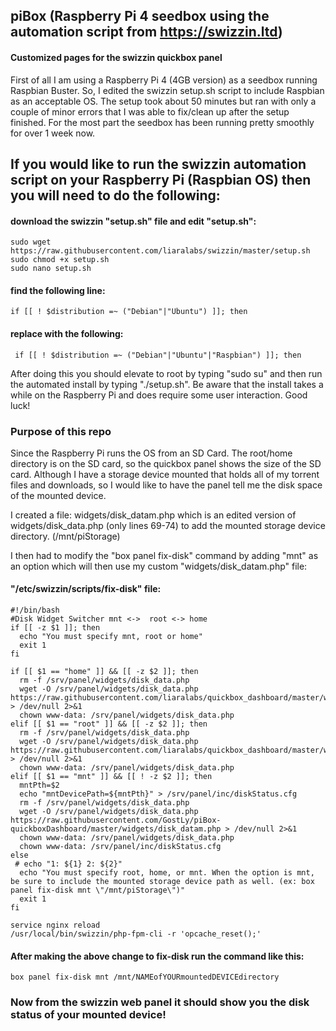 ## piBox (Raspberry Pi 4 seedbox using the automation script from https://swizzin.ltd)

#### Customized pages for the swizzin quickbox panel

First of all I am using a Raspberry Pi 4 (4GB version) as a seedbox running Raspbian Buster. So, I edited the swizzin setup.sh script to include Raspbian as an acceptable OS. The setup took about 50 minutes but ran with only a couple of minor errors that I was able to fix/clean up after the setup finished. For the most part the seedbox has been running pretty smoothly for over 1 week now.

## If you would like to run the swizzin automation script on your Raspberry Pi (Raspbian OS) then you will need to do the following:
#### download the swizzin "setup.sh" file and edit "setup.sh":
```
sudo wget https://raw.githubusercontent.com/liaralabs/swizzin/master/setup.sh
sudo chmod +x setup.sh
sudo nano setup.sh
```
#### find the following line:
```
if [[ ! $distribution =~ ("Debian"|"Ubuntu") ]]; then
```
#### replace with the following:
```
 if [[ ! $distribution =~ ("Debian"|"Ubuntu"|"Raspbian") ]]; then
```

After doing this you should elevate to root by typing "sudo su" and then run the automated install by typing "./setup.sh". Be aware that the install takes a while on the Raspberry Pi and does require some user interaction. Good luck!

### Purpose of this repo

Since the Raspberry Pi runs the OS from an SD Card. The root/home directory is on the SD card, so the quickbox panel shows the size of the SD card. Although I have a storage device mounted that holds all of my torrent files and downloads, so I would like to have the panel tell me the disk space of the mounted device. 

I created a file: widgets/disk_datam.php which is an edited version of widgets/disk_data.php (only lines 69-74) to add the mounted storage device directory. (/mnt/piStorage)

I then had to modify the "box panel fix-disk" command by adding "mnt" as an option which will then use my custom "widgets/disk_datam.php" file:

#### "/etc/swizzin/scripts/fix-disk" file:
```
#!/bin/bash
#Disk Widget Switcher mnt <->  root <-> home
if [[ -z $1 ]]; then
  echo "You must specify mnt, root or home"
  exit 1
fi

if [[ $1 == "home" ]] && [[ -z $2 ]]; then
  rm -f /srv/panel/widgets/disk_data.php
  wget -O /srv/panel/widgets/disk_data.php https://raw.githubusercontent.com/liaralabs/quickbox_dashboard/master/widgets/disk_datah.php > /dev/null 2>&1
  chown www-data: /srv/panel/widgets/disk_data.php
elif [[ $1 == "root" ]] && [[ -z $2 ]]; then
  rm -f /srv/panel/widgets/disk_data.php
  wget -O /srv/panel/widgets/disk_data.php https://raw.githubusercontent.com/liaralabs/quickbox_dashboard/master/widgets/disk_data.php > /dev/null 2>&1
  chown www-data: /srv/panel/widgets/disk_data.php
elif [[ $1 == "mnt" ]] && [[ ! -z $2 ]]; then
  mntPth=$2
  echo "mntDevicePath=${mntPth}" > /srv/panel/inc/diskStatus.cfg
  rm -f /srv/panel/widgets/disk_data.php
  wget -O /srv/panel/widgets/disk_data.php https://raw.githubusercontent.com/GostLy/piBox-quickboxDashboard/master/widgets/disk_datam.php > /dev/null 2>&1
  chown www-data: /srv/panel/widgets/disk_data.php
  chown www-data: /srv/panel/inc/diskStatus.cfg
else
 # echo "1: ${1} 2: ${2}"
  echo "You must specify root, home, or mnt. When the option is mnt, be sure to include the mounted storage device path as well. (ex: box panel fix-disk mnt \"/mnt/piStorage\")"
  exit 1
fi

service nginx reload
/usr/local/bin/swizzin/php-fpm-cli -r 'opcache_reset();'
```

#### After making the above change to fix-disk run the command like this:
```
box panel fix-disk mnt /mnt/NAMEofYOURmountedDEVICEdirectory
```

### Now from the swizzin web panel it should show you the disk status of your mounted device!